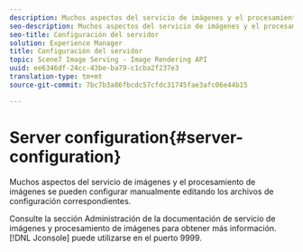 ```yaml
---
description: Muchos aspectos del servicio de imágenes y el procesamiento de imágenes se pueden configurar manualmente editando los archivos de configuración correspondientes.
seo-description: Muchos aspectos del servicio de imágenes y el procesamiento de imágenes se pueden configurar manualmente editando los archivos de configuración correspondientes.
seo-title: Configuración del servidor
solution: Experience Manager
title: Configuración del servidor
topic: Scene7 Image Serving - Image Rendering API
uuid: ee6346df-24cc-43be-ba79-c1cba2f237e3
translation-type: tm+mt
source-git-commit: 7bc7b3a86fbcdc57cfdc31745fae3afc06e44b15

---
```



# Server configuration{#server-configuration}

Muchos aspectos del servicio de imágenes y el procesamiento de imágenes se pueden configurar manualmente editando los archivos de configuración correspondientes.

Consulte la sección Administración de la documentación de servicio de imágenes y procesamiento de imágenes para obtener más información. [!DNL Jconsole] puede utilizarse en el puerto 9999.
